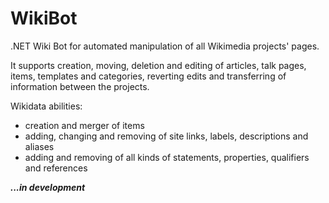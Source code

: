 WikiBot
=======

.NET Wiki Bot for automated manipulation of all Wikimedia projects' pages.

It supports creation, moving, deletion and editing of articles, talk pages, items, templates and categories, reverting edits and transferring of information between the projects. 

Wikidata abilities:
 * creation and merger of items
 * adding, changing and removing of site links, labels, descriptions and aliases
 * adding and removing of all kinds of statements, properties, qualifiers and references

***...in development***
